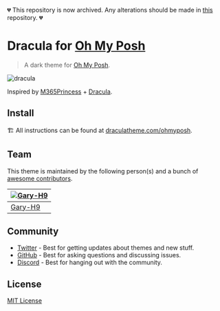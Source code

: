 💔 This repository is now archived. Any alterations should be made in [this](https://github.com/dracula/oh-my-posh) repository. 💔 

# Dracula for [Oh My Posh](https://ohmyposh.dev/)

> A dark theme for [Oh My Posh](https://ohmyposh.dev/).

![dracula](https://user-images.githubusercontent.com/26419401/161795360-7a020176-652d-4f9b-87fb-ef8fc95ab59d.png)

Inspired by [M365Princess](https://github.com/JanDeDobbeleer/oh-my-posh/blob/main/themes/M365Princess.omp.json) + [Dracula](https://draculatheme.com/). 

## Install

🏗️ All instructions can be found at [draculatheme.com/ohmyposh](https://draculatheme.com/ohmyposh).

## Team

This theme is maintained by the following person(s) and a bunch of [awesome contributors](https://github.com/dracula/ohmyposh/graphs/contributors).

| [![Gary-H9](https://avatars.githubusercontent.com/u/26419401?v=4?size=100)](https://github.com/Gary-H9) |
| ---------------------------------------------------------------------------------------- |
| [Gary-H9](https://github.com/Gary-H9)                                               |

## Community

- [Twitter](https://twitter.com/draculatheme) - Best for getting updates about themes and new stuff.
- [GitHub](https://github.com/dracula/dracula-theme/discussions) - Best for asking questions and discussing issues.
- [Discord](https://draculatheme.com/discord-invite) - Best for hanging out with the community.

## License

[MIT License](./LICENSE)
